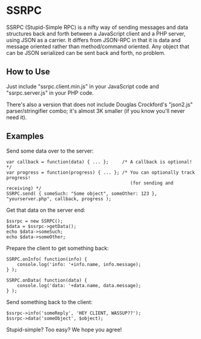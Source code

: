 # SSRPC

SSRPC (Stupid-Simple RPC) is a nifty way of sending messages and data
structures back and forth between a JavaScript client and a PHP
server, using JSON as a carrier. It differs from JSON-RPC in that it
is data and message oriented rather than method/command oriented. Any
object that can be JSON serialized can be sent back and forth, no
problem.

## How to Use
Just include "ssrpc.client.min.js" in your JavaScript code and
"ssrpc.server.js" in your PHP code.

There's also a version that does not include Douglas Crockford's
"json2.js" parser/stringifier combo; it's almost 3K smaller (if you
know you'll never need it).

## Examples
Send some data over to the server:

    var callback = function(data) { ... };     /* A callback is optional! */
    var progress = function(progress) { ... }; /* You can optionally track progress!
                                                  (for sending and receiving) */
    SSRPC.send( { someSuch: "Some object", someOther: 123 }, "yourserver.php", callback, progress );

Get that data on the server end:

    $ssrpc = new SSRPC();
    $data = $ssrpc->getData();
    echo $data->someSuch;
    echo $data->someOther;

Prepare the client to get something back:

    SSRPC.onInfo( function(info) {
        console.log('info: '+info.name, info.message);
    } );

    SSRPC.onData( function(data) {
        console.log('data: '+data.name, data.message);
    } );

Send something back to the client:

    $ssrpc->info('someReply', 'HEY CLIENT, WASSUP??');
    $ssrpc->data('someObject', $object);

Stupid-simple? Too easy? We hope you agree!

